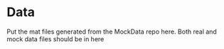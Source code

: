 # Data 

Put the mat files generated from the MockData repo here. Both real and
mock data files should be in here
